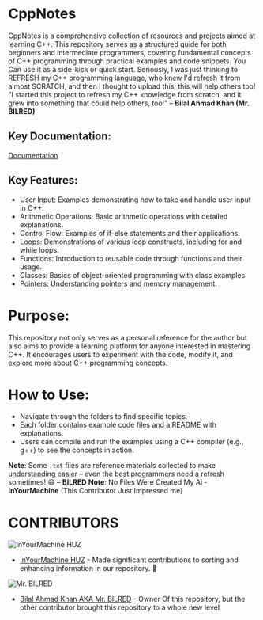 # CppNotes
CppNotes is a comprehensive collection of resources and projects aimed at learning C++. This repository serves as a structured guide for both beginners and intermediate programmers, covering fundamental concepts of C++ programming through practical examples and code snippets. You Can use it as a side-kick or quick start.
Seriously, I was just thinking to REFRESH my C++ programming language, who knew I'd refresh it from almost SCRATCH, and then I thought to upload this, this will help others too!
"I started this project to refresh my C++ knowledge from scratch, and it grew into something that could help others, too!" – **Bilal Ahmad Khan (Mr. BILRED)**

## Key Documentation:
[Documentation](https://github.com/BilalAhmadKhanKhattak/CppNotes/blob/main/Learning%20Documentation/New%20Text%20Document.txt)


## Key Features:
- User Input: Examples demonstrating how to take and handle user input in C++.
- Arithmetic Operations: Basic arithmetic operations with detailed explanations.
- Control Flow: Examples of if-else statements and their applications.
- Loops: Demonstrations of various loop constructs, including for and while loops.
- Functions: Introduction to reusable code through functions and their usage.
- Classes: Basics of object-oriented programming with class examples.
- Pointers: Understanding pointers and memory management.

# Purpose:
This repository not only serves as a personal reference for the author but also aims to provide a learning platform for anyone interested in mastering C++. It encourages users to experiment with the code, modify it, and explore more about C++ programming concepts.

# How to Use:
- Navigate through the folders to find specific topics.
- Each folder contains example code files and a README with explanations.
- Users can compile and run the examples using a C++ compiler (e.g., g++) to see the concepts in action.

**Note**: Some `.txt` files are reference materials collected to make understanding easier – even the best programmers need a refresh sometimes! 😄 – **BILRED**
**Note**: No Files Were Created My Ai - **InYourMachine** 
(This Contributor Just Impressed me)

# CONTRIBUTORS
![InYourMachine HUZ](https://avatars.githubusercontent.com/u/173196022?v=4)
- [InYourMachine HUZ](https://github.com/InYourMAchine) - Made significant contributions to sorting and enhancing information in our repository. 🙌


![Mr. BILRED](https://avatars.githubusercontent.com/BilalAhmadKhanKhattak)
- [Bilal Ahmad Khan AKA Mr. BILRED](https://github.com/BilalAhmadKhanKhattak) - Owner Of this repository, but the other contributor brought this repository to a whole new level


